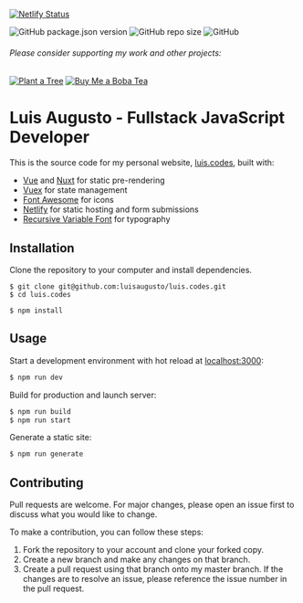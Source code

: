 [![Netlify Status](https://api.netlify.com/api/v1/badges/b9c19038-24b3-4435-9f39-9ea4489b0978/deploy-status)](https://app.netlify.com/sites/luis-codes/deploys)

![GitHub package.json version](https://img.shields.io/github/package-json/v/luisaugusto/luis.codes)
![GitHub repo size](https://img.shields.io/github/repo-size/luisaugusto/luis.codes)
![GitHub](https://img.shields.io/github/license/luisaugusto/luis.codes) 

###### Please consider supporting my work and other projects:

[![Plant a Tree](https://img.shields.io/badge/Plant%20a%20Tree-%F0%9F%8C%B3-green)](https://offset.earth/luisaugusto)
[![Buy Me a Boba Tea](https://img.shields.io/badge/Buy%20Me%20a%20Boba%20Tea-🥤-yellow)](https://www.buymeacoffee.com/luiscodes)

# Luis Augusto - Fullstack JavaScript Developer

This is the source code for my personal website, [luis.codes](https://luis.codes), built with:

- [Vue](https://vuejs.org/) and [Nuxt](https://nuxtjs.org/) for static pre-rendering
- [Vuex](https://vuex.vuejs.org/) for state management
- [Font Awesome](https://fontawesome.com/) for icons
- [Netlify](https://www.netlify.com/) for static hosting and form submissions
- [Recursive Variable Font](https://www.recursive.design/) for typography

## Installation

Clone the repository to your computer and install dependencies.

```
$ git clone git@github.com:luisaugusto/luis.codes.git
$ cd luis.codes

$ npm install
```

## Usage

Start a development environment with hot reload at [localhost:3000](localhost:3000):

``` bash
$ npm run dev
```

Build for production and launch server:

```` bash
$ npm run build
$ npm run start
````

Generate a static site:

```` bash
$ npm run generate
````

## Contributing

Pull requests are welcome. For major changes, please open an issue first to discuss what you would like to change.

To make a contribution, you can follow these steps:

1. Fork the repository to your account and clone your forked copy.
2. Create a new branch and make any changes on that branch.
3. Create a pull request using that branch onto my master branch. If the changes are to resolve an issue, please reference the issue number in the pull request.
